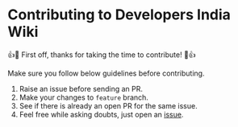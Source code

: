 # Contributing to Developers India Wiki

:+1::tada: First off, thanks for taking the time to contribute! :tada::+1:

Make sure you follow below guidelines before contributing.

1. Raise an issue before sending an PR.
2. Make your changes to `feature` branch.
3. See if there is already an open PR for the same issue.
4. Feel free while asking doubts, just open an [issue](https://github.com/developersIndia/wiki/issues/new).
